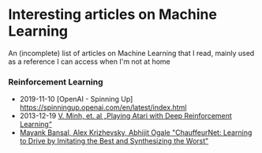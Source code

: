 # Interesting articles on Machine Learning

An (incomplete) list of articles on Machine Learning that I read, mainly used as a reference I can access when I'm not at home


### Reinforcement Learning
  - 2019-11-10 [OpenAI - Spinning Up] https://spinningup.openai.com/en/latest/index.html
  - 2013-12-19 [V. Minh, et. al „Playing Atari with Deep Reinforcement Learning“](https://arxiv.org/abs/1312.5602)
  - [Mayank Bansal, Alex Krizhevsky, Abhijit Ogale "ChauffeurNet: Learning to Drive by Imitating the Best and Synthesizing the Worst"](https://arxiv.org/pdf/1812.03079.pdf)

